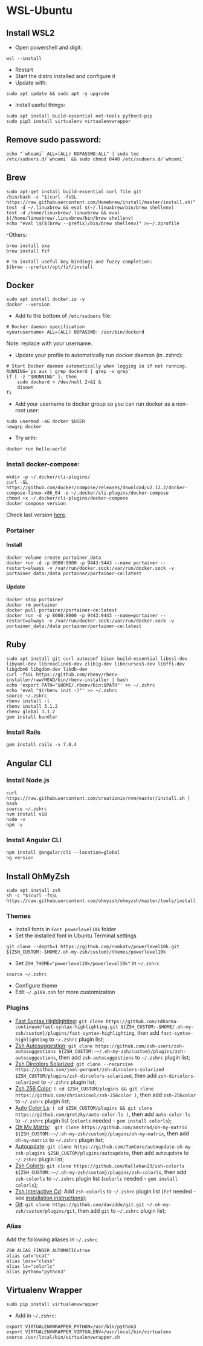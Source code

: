 # WSL-Ubuntu

## Install WSL2
- Open powershell and digit:
```
wsl --install
```
- Restart
- Start the distro installed and configure it
- Update with:
```
sudo apt update && sudo apt -y upgrade
```
- Install useful things:
```
sudo apt install build-essential net-tools python3-pip
sudo pip3 install virtualenv virtualenvwrapper
```
## Remove sudo password:
```
echo "`whoami` ALL=(ALL) NOPASSWD:ALL" | sudo tee /etc/sudoers.d/`whoami` && sudo chmod 0440 /etc/sudoers.d/`whoami`
```
## Brew
```
sudo apt-get install build-essential curl file git
/bin/bash -c "$(curl -fsSL https://raw.githubusercontent.com/Homebrew/install/master/install.sh)"
test -d ~/.linuxbrew && eval $(~/.linuxbrew/bin/brew shellenv)
test -d /home/linuxbrew/.linuxbrew && eval $(/home/linuxbrew/.linuxbrew/bin/brew shellenv)
echo "eval \$($(brew --prefix)/bin/brew shellenv)" >>~/.zprofile
```
-Others:
```
brew install exa
brew install fzf

# To install useful key bindings and fuzzy completion:
$(brew --prefix)/opt/fzf/install
```

## Docker
```
sudo apt install docker.io -y
docker --version
```
- Add to the bottom of `/etc/sudoers` file:
```
# Docker daemon specification
<yourusername> ALL=(ALL) NOPASSWD: /usr/bin/dockerd
```
Note: replace <yourusername> with your username.
- Update your profile to automatically run docker daemon (in .zshrc):
```
# Start Docker daemon automatically when logging in if not running.
RUNNING=`ps aux | grep dockerd | grep -v grep`
if [ -z "$RUNNING" ]; then
    sudo dockerd > /dev/null 2>&1 &
    disown
fi
```
- Add your username to docker group so you can run docker as a non-root user:
```
sudo usermod -aG docker $USER
newgrp docker
```
- Try with:
```
docker run hello-world
```

### Install docker-compose:
```
mkdir -p ~/.docker/cli-plugins/
curl -SL https://github.com/docker/compose/releases/download/v2.12.2/docker-compose-linux-x86_64 -o ~/.docker/cli-plugins/docker-compose
chmod +x ~/.docker/cli-plugins/docker-compose
docker compose version
```
Check last version [here](https://github.com/docker/compose/releases).

### Portainer
#### Install
```
docker volume create portainer_data
docker run -d -p 8000:8000 -p 9443:9443 --name portainer --restart=always -v /var/run/docker.sock:/var/run/docker.sock -v portainer_data:/data portainer/portainer-ce:latest
```
#### Update
```
docker stop portainer
docker rm portainer
docker pull portainer/portainer-ce:latest
docker run -d -p 8000:8000 -p 9443:9443 --name=portainer --restart=always -v /var/run/docker.sock:/var/run/docker.sock -v portainer_data:/data portainer/portainer-ce:latest
```

## Ruby
```
sudo apt install git curl autoconf bison build-essential libssl-dev libyaml-dev libreadline6-dev zlib1g-dev libncurses5-dev libffi-dev libgdbm6 libgdbm-dev libdb-dev
curl -fsSL https://github.com/rbenv/rbenv-installer/raw/HEAD/bin/rbenv-installer | bash
echo 'export PATH="$HOME/.rbenv/bin:$PATH"' >> ~/.zshrc
echo 'eval "$(rbenv init -)"' >> ~/.zshrc
source ~/.zshrc
rbenv install -l
rbenv install 3.1.2
rbenv global 3.1.2
gem install bundler
```
### Install Rails
```
gem install rails -v 7.0.4
```

## Angular CLI
### Install Node.js
```
curl https://raw.githubusercontent.com/creationix/nvm/master/install.sh | bash
source ~/.zshrc
nvm install v18
node -v
npm -v
```
### Install Angular CLI
```
npm install @angular/cli --location=global
ng version 
```

## Install OhMyZsh
```
sudo apt install zsh
sh -c "$(curl -fsSL https://raw.githubusercontent.com/ohmyzsh/ohmyzsh/master/tools/install.sh)"
```
### Themes
- Install fonts in `Font powerlevel10k` folder
- Set the installed font in Ubuntu Terminal settings
```
git clone --depth=1 https://github.com/romkatv/powerlevel10k.git ${ZSH_CUSTOM:-$HOME/.oh-my-zsh/custom}/themes/powerlevel10k
```
- Set `ZSH_THEME="powerlevel10k/powerlevel10k"` in `~/.zshrc`
```
source ~/.zshrc
```
- Configure theme
- Edit `~/.p10k.zsh` for more customization
### Plugins
- [Fast Syntax Highlighting](https://github.com/zdharma-continuum/fast-syntax-highlighting): `git clone https://github.com/zdharma-continuum/fast-syntax-highlighting.git ${ZSH_CUSTOM:-$HOME/.oh-my-zsh/custom}/plugins/fast-syntax-highlighting`, then add `fast-syntax-highlighting` to `~/.zshrc` plugin list;
- [Zsh Autosuggestion](https://github.com/zsh-users/zsh-autosuggestions): `git clone https://github.com/zsh-users/zsh-autosuggestions ${ZSH_CUSTOM:-~/.oh-my-zsh/custom}/plugins/zsh-autosuggestions`, then add `zsh-autosuggestions` to `~/.zshrc` plugin list;
- [Zsh Dircolors Solarized](https://github.com/joel-porquet/zsh-dircolors-solarized): `git clone --recursive https://github.com/joel-porquet/zsh-dircolors-solarized $ZSH_CUSTOM/plugins/zsh-dircolors-solarized`, then add `zsh-dircolors-solarized` to `~/.zshrc` plugin list;
- [Zsh 256 Color](https://github.com/chrissicool/zsh-256color): `( cd $ZSH_CUSTOM/plugins && git clone https://github.com/chrissicool/zsh-256color )`, then add `zsh-256color` to `~/.zshrc` plugin list;
- [Auto Color Ls](https://github.com/gretzky/auto-color-ls): `( cd $ZSH_CUSTOM/plugins && git clone https://github.com/gretzky/auto-color-ls )`, then add `auto-color-ls` to `~/.zshrc` plugin list (`colorls` needed - `gem install colorls`);
- [Oh My Matrix](https://github.com/amstrad/oh-my-matrix): ` git clone https://github.com/amstrad/oh-my-matrix ${ZSH_CUSTOM:-~/.oh-my-zsh/custom}/plugins/oh-my-matrix`, then add `oh-my-matrix` to `~/.zshrc` plugin list;
- [Autoupdate](https://github.com/tamcore/autoupdate-oh-my-zsh-plugins): `git clone https://github.com/TamCore/autoupdate-oh-my-zsh-plugins $ZSH_CUSTOM/plugins/autoupdate`, then add `autoupdate` to `~/.zshrc` plugin list;
- [Zsh Colorls](https://github.com/Kallahan23/zsh-colorls): `git clone https://github.com/Kallahan23/zsh-colorls ${ZSH_CUSTOM:-~/.oh-my-zsh/custom}/plugins/zsh-colorls`, then add `zsh-colorls` to `~/.zshrc` plugin list (`colorls` needed - `gem install colorls`);
- [Zsh Interactive Cd](https://github.com/ohmyzsh/ohmyzsh/tree/master/plugins/zsh-interactive-cd): Add `zsh-colorls` to `~/.zshrc` plugin list (`fzf` needed - see [installation instructions](https://github.com/junegunn/fzf#installation));
- [Git](https://github.com/davidde/git): `git clone https://github.com/davidde/git.git ~/.oh-my-zsh/custom/plugins/git`, then add `git` to `~/.zshrc` plugin list;

### Alias
Add the following aliases in `~/.zshrc`
```
ZSH_ALIAS_FINDER_AUTOMATIC=true
alias cat="ccat"
alias less="cless"
alias ls="colorls"
alias python="python3"
```

## Virtualenv Wrapper
```
sudo pip install virtualenvwrapper
```
- Add in `~/.zshrc`:
```
export VIRTUALENVWRAPPER_PYTHON=/usr/bin/python3
export VIRTUALENVWRAPPER_VIRTUALENV=/usr/local/bin/virtualenv
source /usr/local/bin/virtualenvwrapper.sh
```
